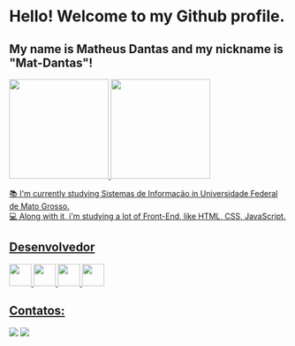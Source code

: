 #  Hello! Welcome to my Github profile.
## My name is Matheus Dantas and my nickname is "Mat-Dantas"!
<div>
<a href="https://github.com/Mat-Dantas">
<img height="180em" src="https://github-readme-stats.vercel.app/api/top-langs/?username=Mat-Dantas&layout=compact&langs_count=7&theme=dracula"/>
<img height="180em" src="https://github-readme-stats.vercel.app/api?username=Mat-Dantas&show_icons=true&theme=dracula&include_all_commits=true&count_private=true"/>
</div>


:books: I'm currently studying Sistemas de Informação in Universidade Federal de Mato Grosso. <br>
:computer: Along with it, i'm studying a lot of Front-End, like HTML, CSS, JavaScript.

## Desenvolvedor

<img src="https://cdn.jsdelivr.net/gh/devicons/devicon/icons/css3/css3-plain-wordmark.svg" width="40" height="40"/> <img src="https://cdn.jsdelivr.net/gh/devicons/devicon/icons/html5/html5-plain-wordmark.svg" width="40" height="40" /> <img src="https://cdn.jsdelivr.net/gh/devicons/devicon/icons/javascript/javascript-original.svg" width="40" height="40" /> <img src="https://cdn.jsdelivr.net/gh/devicons/devicon/icons/python/python-original.svg"  width="40" height="40"/>
          
          
## Contatos:

<div>
<a href="https://instagram.com/matheus_dantass" target="_blank"><img src="https://img.shields.io/badge/-Instagram-%23E4405F?style=for-the-badge&logo=instagram&logoColor=white" target="_blank"></a>
<a href = "mailto:maiamatheus2@gmail.com"><img src="https://img.shields.io/badge/Gmail-D14836?style=for-the-badge&logo=gmail&logoColor=white" target="_blank"></a>
  
</div>
